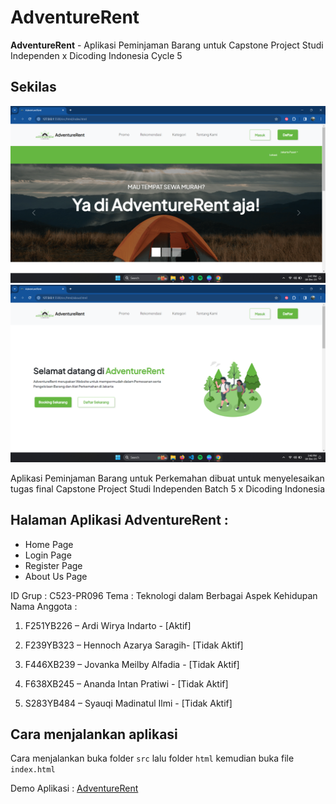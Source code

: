 # AdventureRent

**AdventureRent** - Aplikasi Peminjaman Barang untuk Capstone Project Studi Independen x Dicoding Indonesia Cycle 5

## Sekilas

![Screencapture](/src/public/images/Screenshot1.png)
![Screencapture](/src/public/images/Screenshot2.png)

Aplikasi Peminjaman Barang untuk Perkemahan
dibuat untuk menyelesaikan tugas final Capstone Project
Studi Independen Batch 5 x Dicoding Indonesia

## Halaman Aplikasi AdventureRent :
* Home Page
* Login Page
* Register Page
* About Us Page

ID Grup : C523-PR096
Tema : Teknologi dalam Berbagai Aspek Kehidupan
Nama Anggota :

1. F251YB226 – Ardi Wirya Indarto - [Aktif]

2. F239YB323 – Hennoch Azarya Saragih- [Tidak Aktif]
3. F446XB239 – Jovanka Meilby Alfadia - [Tidak Aktif]
4. F638XB245 – Ananda Intan Pratiwi - [Tidak Aktif]
5. S283YB484 – Syauqi Madinatul Ilmi - [Tidak Aktif]

## Cara menjalankan aplikasi
Cara menjalankan buka folder `src` lalu folder `html` kemudian buka file `index.html`

<p>Demo Aplikasi : <a href="https://adventure-rent.netlify.app/">AdventureRent</a></p>
